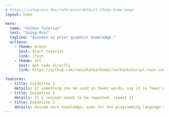 ```yaml
---
# https://vitepress.dev/reference/default-theme-home-page
layout: home

hero:
  name: "Vulkan Tutorial"
  text: "Using Rust"
  tagline: "Assumes no prior graphics knowledge."
  actions:
    - theme: brand
      text: Start tutorial
      link: /rust
    - theme: alt
      text: Get code directly
      link: https://github.com/ravishankarkumar/vulkantutorial-rust-code

features:
  - title: Guideline 1
    details: If something can be said in fewer words, say it in fewer words
  - title: Guideline 2
    details: If a concept needs to be repeated, repeat it
  - title: Guideline 3
    details: Assume zero knowledge, even for the programming language that we are using 
---
```


